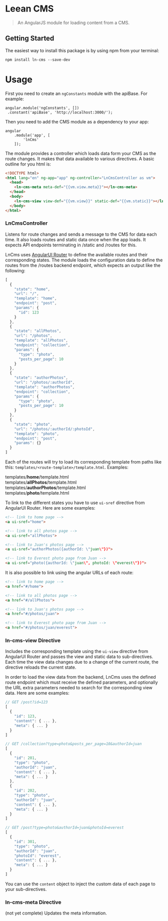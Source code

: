 # Leean CMS

> An AngularJS module for loading content from a CMS.


## Getting Started

The easiest way to install this package is by using npm from your terminal:

```
npm install ln-cms --save-dev
```


# Usage

First you need to create an ```ngConstants``` module with the apiBase. For example:
 
```
angular.module('ngConstants', [])
 .constant('apiBase', 'http://localhost:3000/');
```

Then you need to add the CMS module as a dependency to your app:
 
```
angular
    .module('app', [
        'lnCms'
    ]);
```

The module provides a controller which loads data form your CMS as the route changes. It makes that data available to various directives. A basic outline for you html is:
 
```html
<!DOCTYPE html>
<html lang="en" ng-app="app" ng-controller="LnCmsController as vm">
  <head>
    <ln-cms-meta meta-def="{{vm.view.meta}}"></ln-cms-meta>
  </head>
  <body>
    <ln-cms-view view-def="{{vm.view}}" static-def="{{vm.static}}"></ln-cms-view>
  </body>
</html>
```

### LnCmsController

Listens for route changes and sends a message to the CMS for data each time. It also loads routes and static data once when the app loads. It expects API endpoints terminating in /static and /routes for this.

LnCms uses [AngularUI Router](https://github.com/angular-ui/ui-router) to define the available routes and their corresponding states. The module loads the configuration data to define the routes from the /routes backend endpoint, which expects an output like the following:

```javascript
[
  {
    "state": "home",
    "url": "/",
    "template": "home",
    "endpoint": "post",
    "params": {
      "id": 123
    }
  },
  {
    "state": "allPhotos",
    "url": "/photos",
    "template": "allPhotos",
    "endpoint": "collection",
    "params": {
      "type": "photo",
      "posts_per_page": 10
    }
  },
  {
    "state": "authorPhotos",
    "url": "/photos/:authorId",
    "template": "authorPhotos",
    "endpoint": "collection",
    "params": {
      "type": "photo",
      "posts_per_page": 10
    }
  },
  {
    "state": "photo",
    "url": "/photos/:authorId/:photoId",
    "template": "photo",
    "endpoint": "post",
    "params": {}
  }
]
```

Each of the routes will try to load its corresponding template from paths like this: ```templates/<route-template>/template.html```. Examples: 

templates/**home**/template.html  
templates/**allPhotos**/template.html  
templates/**authorPhotos**/template.html  
templates/**photo**/template.html  

To link to the different states you have to use ```ui-sref``` directive from AngularUI Router. Here are some examples:

```html
<!-- link to home page -->
<a ui-sref="home">

<!-- link to all photos page -->
<a ui-sref="allPhotos">

<!-- link to Juan's photos page -->
<a ui-sref="authorPhotos({authorId: \"juan\"})">

<!-- link to Everest photo page from Juan -->
<a ui-sref="photo({authorId: \"juan\", photoId: \"everest\"})">
```

It is also possible to link using the angular URLs of each route:

```html
<!-- link to home page -->
<a href="#/home">

<!-- link to all photos page -->
<a href="#/allPhotos">

<!-- link to Juan's photos page -->
<a href="#/photos/juan">

<!-- link to Everest photo page from Juan -->
<a href="#/photos/juan/everest">
```

### ln-cms-view Directive

Includes the corresponding template using the ```ui-view``` directive from AngularUI Router and passes the view and static data to sub-directives. Each time the view data changes due to a change of the current route, the directive reloads the current state.

In order to load the view data from the backend, LnCms uses the defined route endpoint which must receive the defined parameters, and optionally the URL extra parameters needed to search for the corresponding view data. Here are some examples:

```javascript
// GET /post?id=123
[
  {
    "id": 123,
    "content": { ... },
    "meta": { ... }
  }
]

// GET /collection?type=photo&posts_per_page=10&authorId=juan
[
  {
    "id": 201,
    "type": "photo",
    "authorId": "juan",
    "content": { ... },
    "meta": { ... }
  },
  {
    "id": 202,
    "type": "photo",
    "authorId": "juan",
    "content": { ... },
    "meta": { ... }
  }
]

// GET /post?type=photo&authorId=juan&photoId=everest
[
  {
    "id": 301,
    "type": "photo",
    "authorId": "juan",
    "photoId": "everest",
    "content": { ... },
    "meta": { ... }
  }
]
```

You can use the ```content``` object to inject the custom data of each page to your sub-directives.

### ln-cms-meta Directive

(not yet complete) Updates the meta information.

